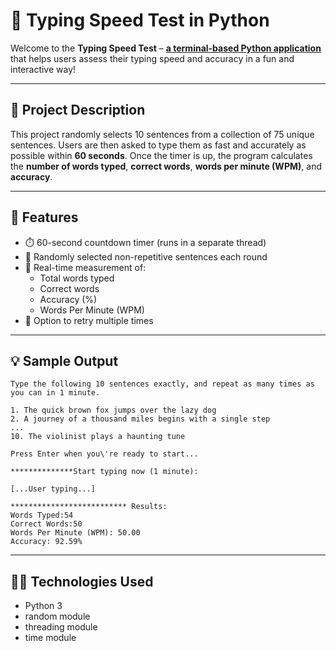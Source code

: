 # 🧠 Typing Speed Test in Python

Welcome to the **Typing Speed Test** – **<u>a terminal-based Python application</u>** that helps users assess their typing speed and accuracy in a fun and interactive way!

---

## 📝 Project Description

This project randomly selects 10 sentences from a collection of 75 unique sentences. Users are then asked to type them as fast and accurately as possible within **60 seconds**. Once the timer is up, the program calculates the **number of words typed**, **correct words**, **words per minute (WPM)**, and **accuracy**.

---

## 🚀 Features

- ⏱️ 60-second countdown timer (runs in a separate thread)
- 🎯 Randomly selected non-repetitive sentences each round
- 🧮 Real-time measurement of:
  - Total words typed
  - Correct words
  - Accuracy (%)
  - Words Per Minute (WPM)
- 🔁 Option to retry multiple times

---

## 💡 Sample Output
```
Type the following 10 sentences exactly, and repeat as many times as you can in 1 minute.

1. The quick brown fox jumps over the lazy dog
2. A journey of a thousand miles begins with a single step
...
10. The violinist plays a haunting tune

Press Enter when you\'re ready to start...

**************Start typing now (1 minute):

[...User typing...]

************************** Results:
Words Typed:54
Correct Words:50
Words Per Minute (WPM): 50.00
Accuracy: 92.59%
```
---
## 👨‍💻 Technologies Used
- Python 3
- random module
- threading module
- time module
